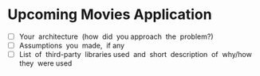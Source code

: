 # Upcoming Movies Application

- [ ] Your​ ​ architecture​ ​ (how​ ​ did​ ​ you​ ​ approach​ ​ the​ ​ problem?)
- [ ] Assumptions​ ​ you​ ​ made,​ ​ if​ ​ any
- [ ] List​ ​ of​ ​ third-party​ ​ libraries​ ​ used​ ​ and​ ​ short​ ​ description​ ​ of​ ​ why/how​ ​ they​ ​ were​ ​ used